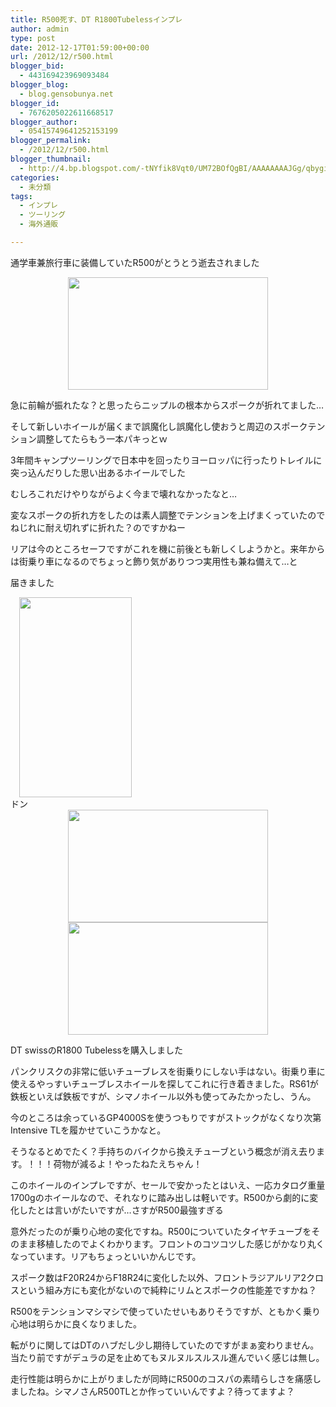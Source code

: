 ```yaml
---
title: R500死す、DT R1800Tubelessインプレ
author: admin
type: post
date: 2012-12-17T01:59:00+00:00
url: /2012/12/r500.html
blogger_bid:
  - 443169423969093484
blogger_blog:
  - blog.gensobunya.net
blogger_id:
  - 7676205022611668517
blogger_author:
  - 05415749641252153199
blogger_permalink:
  - /2012/12/r500.html
blogger_thumbnail:
  - http://4.bp.blogspot.com/-tNYfik8Vqt0/UM72BOfQgBI/AAAAAAAAJGg/qbygiUdzZfI/s1600/DSC_1222.JPG
categories:
  - 未分類
tags:
  - インプレ
  - ツーリング
  - 海外通販

---
```

通学車兼旅行車に装備していたR500がとうとう逝去されました

<div class="separator" style="clear: both; text-align: center;">
  <a href="https://blog.gensobunya.net/wp-content/uploads/2012/12/DSC_1222-1024x576.jpg" imageanchor="1" style="margin-left: 1em; margin-right: 1em;"><img border="0" src="https://blog.gensobunya.net/wp-content/uploads/2012/12/DSC_1222-1024x576.jpg" height="180" width="320" /></a>
</div>

急に前輪が振れたな？と思ったらニップルの根本からスポークが折れてました…
  
そして新しいホイールが届くまで誤魔化し誤魔化し使おうと周辺のスポークテンション調整してたらもう一本パキっとｗ

3年間キャンプツーリングで日本中を回ったりヨーロッパに行ったりトレイルに突っ込んだりした思い出あるホイールでした

むしろこれだけやりながらよく今まで壊れなかったなと…
  
変なスポークの折れ方をしたのは素人調整でテンションを上げまくっていたのでねじれに耐え切れずに折れた？のですかねー

リアは今のところセーフですがこれを機に前後とも新しくしようかと。来年からは街乗り車になるのでちょっと飾り気がありつつ実用性も兼ね備えて…と

届きました

<div class="separator" style="clear: both; text-align: left;">
  <a href="https://blog.gensobunya.net/wp-content/uploads/2012/12/DSC_1228-576x1024.jpg" imageanchor="1" style="margin-left: 1em; margin-right: 1em;"><img border="0" src="https://blog.gensobunya.net/wp-content/uploads/2012/12/DSC_1228-576x1024.jpg" height="320" width="180" /></a>
</div>

<div class="separator" style="clear: both; text-align: left;">
</div>

<div class="separator" style="clear: both; text-align: left;">
  ドン
</div>

<div class="separator" style="clear: both; text-align: left;">
</div>

<div class="separator" style="clear: both; text-align: left;">
</div>

<div class="separator" style="clear: both; text-align: center;">
  <a href="https://blog.gensobunya.net/wp-content/uploads/2012/12/DSC_1230-1024x576.jpg" imageanchor="1" style="margin-left: 1em; margin-right: 1em;"><img border="0" src="https://blog.gensobunya.net/wp-content/uploads/2012/12/DSC_1230-1024x576.jpg" height="180" width="320" /></a>
</div>



<div class="separator" style="clear: both; text-align: center;">
  <a href="https://blog.gensobunya.net/wp-content/uploads/2012/12/DSC_1229-1024x576.jpg" imageanchor="1" style="margin-left: 1em; margin-right: 1em;"><img border="0" src="https://blog.gensobunya.net/wp-content/uploads/2012/12/DSC_1229-1024x576.jpg" height="180" width="320" /></a>
</div>

<div class="separator" style="clear: both; text-align: left;">
</div>

DT swissのR1800 Tubelessを購入しました
  
パンクリスクの非常に低いチューブレスを街乗りにしない手はない。街乗り車に使えるやっすいチューブレスホイールを探してこれに行き着きました。RS61が鉄板といえば鉄板ですが、シマノホイール以外も使ってみたかったし、うん。

今のところは余っているGP4000Sを使うつもりですがストックがなくなり次第Intensive TLを履かせていこうかなと。
  
そうなるとめでたく？手持ちのバイクから換えチューブという概念が消え去ります。！！！荷物が減るよ！やったねたえちゃん！

このホイールのインプレですが、セールで安かったとはいえ、一応カタログ重量1700gのホイールなので、それなりに踏み出しは軽いです。R500から劇的に変化したとは言いがたいですが…さすがR500最強すぎる

意外だったのが乗り心地の変化ですね。R500についていたタイヤチューブをそのまま移植したのでよくわかります。フロントのコツコツした感じがかなり丸くなっています。リアもちょっといいかんじです。
  
スポーク数はF20R24からF18R24に変化した以外、フロントラジアルリア2クロスという組み方にも変化がないので純粋にリムとスポークの性能差ですかね？
  
R500をテンションマシマシで使っていたせいもありそうですが、ともかく乗り心地は明らかに良くなりました。
  
転がりに関してはDTのハブだし少し期待していたのですがまぁ変わりません。当たり前ですがデュラの足を止めてもヌルヌルスルスル進んでいく感じは無し。

走行性能は明らかに上がりましたが同時にR500のコスパの素晴らしさを痛感しましたね。シマノさんR500TLとか作っていいんですよ？待ってますよ？

<!-- WP QUADS Content Ad Plugin v. 1.6.0 -->

<div class="quads-location quads-ad1" id="quads-ad1" style="float:none;margin:0px;">
  <!-- gensou-cycle_banner2_AdSense3_1x1_as -->
  
  <ins class="adsbygoogle"
     style="display:block"
     data-ad-client="ca-pub-0056151430743709"
     data-ad-slot="4152578227"
     data-ad-format="auto"></ins>
</div>